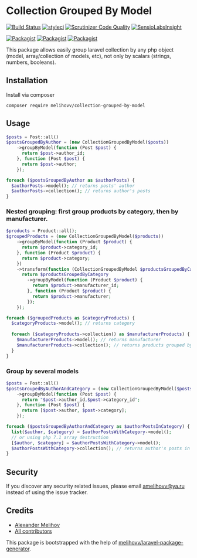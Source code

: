 # Collection Grouped By Model

[![Build Status](https://travis-ci.org/melihovv/collection-grouped-by-model.svg?branch=master)](https://travis-ci.org/melihovv/collection-grouped-by-model)
[![styleci](https://styleci.io/repos/107822001/shield)](https://styleci.io/repos/107822001)
[![Scrutinizer Code Quality](https://scrutinizer-ci.com/g/melihovv/collection-grouped-by-model/badges/quality-score.png?b=master)](https://scrutinizer-ci.com/g/melihovv/collection-grouped-by-model/?branch=master)
[![SensioLabsInsight](https://insight.sensiolabs.com/projects/0cbdb2a1-cbed-4232-9c0a-48a78cf741ef/mini.png)](https://insight.sensiolabs.com/projects/0cbdb2a1-cbed-4232-9c0a-48a78cf741ef)

[![Packagist](https://img.shields.io/packagist/v/melihovv/collection-grouped-by-model.svg)](https://packagist.org/packages/melihovv/collection-grouped-by-model)
[![Packagist](https://poser.pugx.org/melihovv/collection-grouped-by-model/d/total.svg)](https://packagist.org/packages/melihovv/collection-grouped-by-model)
[![Packagist](https://img.shields.io/packagist/l/melihovv/collection-grouped-by-model.svg)](https://packagist.org/packages/melihovv/collection-grouped-by-model)

This package allows easily group laravel collection by any php object (model, array/collection of models, etc), not only by scalars (strings, numbers, booleans).

## Installation

Install via composer
```
composer require melihovv/collection-grouped-by-model
```

## Usage

```php
$posts = Post::all()
$postsGroupedByAuthor = (new CollectionGroupedByModel($posts))
    ->groupByModel(function (Post $post) {
      return $post->author_id;
    }, function (Post $post) {
      return $post->author;
    });

foreach ($postsGroupedByAuthor as $authorPosts) {
  $authorPosts->model(); // returns posts' author
  $authorPosts->collection(); // returns author's posts
}
```

### Nested grouping: first group products by category, then by manufacturer.

```php
$products = Product::all();
$groupedProducts = (new CollectionGroupedByModel($products))
    ->groupByModel(function (Product $product) {
      return $product->category_id;
    }, function (Product $product) {
      return $product->category;
    })
    ->transform(function (CollectionGroupedByModel $productsGroupedByCategory) {
      return $productsGroupedByCategory
        ->groupByModel(function (Product $product) {
          return $product->manufacturer_id;
        }, function (Product $product) {
          return $product->manufacturer;
        });
    });

foreach ($groupedProducts as $categoryProducts) {
  $categoryProducts->model(); // returns category
  
  foreach ($categoryProducts->collection() as $manufacturerProducts) {
    $manufacturerProducts->model(); // returns manufacturer
    $manufacturerProducts->collection(); // returns products grouped by category and manufacturer
  }
}
```

### Group by several models

```php
$posts = Post::all()
$postsGroupedByAuthorAndCategory = (new CollectionGroupedByModel($posts))
    ->groupByModel(function (Post $post) {
      return "$post->author_id,$post->category_id";
    }, function (Post $post) {
      return [$post->author, $post->category];
    });

foreach ($postsGroupedByAuthorAndCategory as $authorPostsInCategory) {
  list($author, $category) = $authorPostsWithCategory->model();
  // or using php 7.1 array destruction
  [$author, $category] = $authorPostsWithCategory->model();
  $authorPostsWithCategory->collection(); // returns author's posts in category
}
```

## Security

If you discover any security related issues, please email amelihovv@ya.ru
instead of using the issue tracker.

## Credits

- [Alexander Melihov](https://github.com/melihovv/collection-grouped-by-model)
- [All contributors](https://github.com/melihovv/collection-grouped-by-model/graphs/contributors)

This package is bootstrapped with the help of
[melihovv/laravel-package-generator](https://github.com/melihovv/laravel-package-generator).
